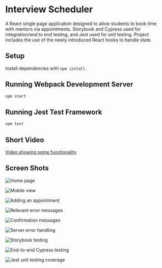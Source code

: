 # Interview Scheduler

A React single page application designed to allow students to book time with mentors via appointments. Storybook and Cypress used for integration/end to end testing, and Jest used for unit testing. Project includes the use of the newly introduced React hooks to handle state.

## Setup

Install dependencies with `npm install`.

## Running Webpack Development Server

```sh
npm start
```

## Running Jest Test Framework

```sh
npm test
```

## Short Video

[Video showing some functionality](https://www.loom.com/share/537390ce43e24ddfbbbe92cfe23ff6e5)

## Screen Shots

![Home page](/home/lhl/lighthouse/w7/scheduler-master/docs/main-view.png)

![Mobile view](/home/lhl/lighthouse/w7/scheduler-master/docs/adaptive-design.png)

![Adding an appointment](/home/lhl/lighthouse/w7/scheduler-master/docs/add-appointment.png)

![Relevant error messages](/home/lhl/lighthouse/w7/scheduler-master/docs/contextual-errors.png)

![Confirmation messages](/home/lhl/lighthouse/w7/scheduler-master/docs/deletion-confirmation.png)

![Server error handling](/home/lhl/lighthouse/w7/scheduler-master/docs/error-handling.png)

![Storybook testing](/home/lhl/lighthouse/w7/scheduler-master/docs/mockup-storybook.png)

![End-to-end Cypress testing](/home/lhl/lighthouse/w7/scheduler-master/docs/tests-cypress.png)

![Jest unit testing coverage](/home/lhl/lighthouse/w7/scheduler-master/docs/tests-jest.png)